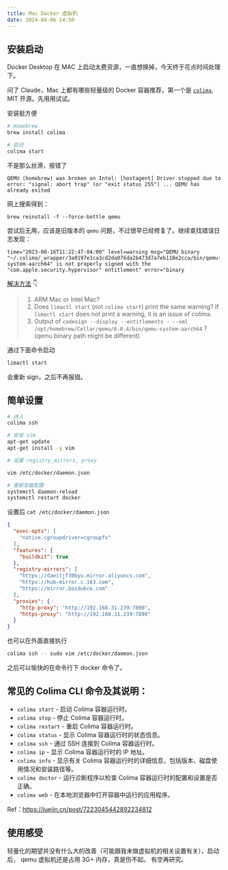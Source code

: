 ```yaml
---
title: Mac Docker 虚拟机
date: 2024-04-06 14:50
---
```


## 安装启动

Docker Desktop 在 MAC 上启动太费资源，一直想换掉，今天终于花点时间处理下。

问了 Claude，Mac 上都有哪些轻量级的 Docker 容器推荐，第一个是 [`colima`](https://github.com/abiosoft/colima), MIT 开源。先用用试试。

安装挺方便
```bash
# Homebrew
brew install colima

# 启动
colima start
```

不是那么丝滑，报错了
```
QEMU (homebrew) was broken on Intel: [hostagent] Driver stopped due to error: "signal: abort trap" (or "exit status 255") ... QEMU has already exited
```

网上搜索得到：

```
brew reinstall -f --force-bottle qemu
```

尝试后无用，应该是旧版本的 `qemu` 问题，不过很早已经修复了。继续查找错误日志发现：
```
time="2023-08-16T11:22:47-04:00" level=warning msg="QEMU binary "~/.colima/_wrapper/3a9197e1ca3cd2da076da2b473d7a7eb118e2cca/bin/qemu-system-aarch64" is not properly signed with the "com.apple.security.hypervisor" entitlement" error="binary
```

[解决方法](https://github.com/lima-vm/lima/issues/1742#issuecomment-1680834167) :point_down:


> 1. ARM Mac or Intel Mac?
> 2. Does `limactl start` (not `colima start`) print the same warning? If `limactl start` does not print a warning, it is an issue of colima.
> 3. Output of `codesign --display --entitlements - --xml /opt/homebrew/Cellar/qemu/8.0.4/bin/qemu-system-aarch64`  ? (qemu binary path might be different)

通过下面命令启动
```bash
limactl start
```

会重新 sign，之后不再报错。


## 简单设置

```bash
# 进入
colima ssh

# 安装 vim
apt-get update
apt-get install -y vim

# 设置 registry_mirrors, proxy

vim /etc/docker/daemon.json

# 重新加载配置
systemctl daemon-reload
systemctl restart docker
```

设置后 `cat /etc/docker/daemon.json`
```json
{
  "exec-opts": [
    "native.cgroupdriver=cgroupfs"
  ],
  "features": {
    "buildkit": true
  },
  "registry-mirrors": [
    "https://daeitjf30byu.mirror.aliyuncs.com",
    "https://hub-mirror.c.163.com",
    "https://mirror.baidubce.com"
  ],
  "proxies": {
    "http-proxy": "http://192.168.31.239:7890",
    "https-proxy": "http://192.168.31.239:7890"
  }
}
```


也可以在外面直接执行
```bash
colima ssh -- sudo vim /etc/docker/daemon.json
```

之后可以愉快的在命令行下 docker 命令了。


## 常见的 Colima CLI 命令及其说明：

- `colima start` - 启动 Colima 容器运行时。
- `colima stop` - 停止 Colima 容器运行时。
- `colima restart` - 重启 Colima 容器运行时。
- `colima status` - 显示 Colima 容器运行时的状态信息。
- `colima ssh` - 通过 SSH 连接到 Colima 容器运行时。
- `colima ip` - 显示 Colima 容器运行时的 IP 地址。
- `colima info` - 显示有关 Colima 容器运行时的详细信息，包括版本、磁盘使用情况和安装路径等。
- `colima doctor` - 运行诊断程序以检查 Colima 容器运行时的配置和设置是否正确。
- `colima web` - 在本地浏览器中打开容器中运行的应用程序。

Ref：<https://juejin.cn/post/7223045442892234812>


## 使用感受

轻量化的期望并没有什么大的改善（可能跟我未做虚拟机的相关设置有关），启动后， qemu 虚拟机还是占用 3G+ 内存，真是伤不起。
有空再研究。